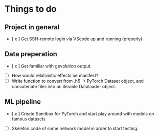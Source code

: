 # Things to do

## Project in general
* [ x ] Get SSH-remote login via VScode up and running (properly)

## Data preperation
* [ x ] Get familiar with gevolution output. 
* [ ] How would relativistic effects be manifest?
* [  ] Write function to convert from .h5 $\to$ PyTorch Dataset object, and concatenate files into an iterable Dataloader object. 

## ML pipeline
* [ x ] Create Sandbox for PyTorch and start play around with models on famous datasets
* [ ] Skeleton code of some network model in order to start testing. 

